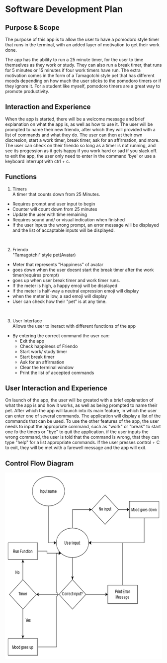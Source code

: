 # Software Development Plan


## Purpose & Scope
The purpose of this app is to allow the user to have a pomodoro style timer that runs in the terminal, with an added layer of motivation to get their work done. 

The app has the ability to run a 25 minute timer, for the user to time themselves as they work or study. They can also run a break timer, that runs for 5 minutes or 15 minutes if four work timers have run. 
The extra motivation comes in the form of a Tamagotchi style pet that has different moods depending on how much the user sticks to the pomodoro timers or if they ignore it. 
For a student like myself, pomodoro timers are a great way to promote productivity. 

    
## Interaction and Experience
When the app is started, there will be a welcome message and brief explanation on what the app is, as well as how to use it. 
The user will be prompted to name their new friendo, after which they will provided with a list of commands and what they do. 
The user can then at their own discresion, start a work timer, break timer, ask for an affirmation, and more. The user can check on their friendo so long as a timer is not running, and see its progession as it gets happy if you work hard or sad if you slack off. 
to exit the app, the user only need to enter in the command 'bye' or use a keyboard interrupt with ctrl + c.


## Functions
1) Timers<br>
A timer that counts down from 25 Minutes.
* Requires prompt and user input to begin
* Counter will count down from 25 minutes
* Update the user with time remaining
* Requires sound and/ or visual indication when finished 
* If the user inputs the wrong prompt, an error message will be displayed and the list of accaptable inputs will be displayed. 

<br>

2) Friendo <br>
"Tamagotchi" style pet(Avatar) 
* Meter that represents "Happiness" of avatar
* goes down when the user doesnt start the break timer after the work timer(requires prompt)
* goes up when user break timer and work timer runs. 
* If the meter is high, a happy emoji will be displayed
* If the meter is half-way a neutral expression emoji will display
* when the meter is low, a sad emoji will display
* User can check how their "pet" is at any time. 

<br>

3) User Interface <br>
Allows the user to ineract with different functions of the app
* By entering the correct command the user can:
    * Exit the app 
    * Check happiness of Friendo
    * Start work/ study timer
    * Start break timer
    * Ask for an affirmation
    * Clear the terminal window
    * Print the list of accepted commands

## User Interaction and Experience
On launch of the app, the user will be greated with a brief explanation of what the app is and how it works, as well as being prompted to name their pet. After which the app will launch into its main feature, in which the user can enter one of several commands. The application will display a list of the commands that can be used. 
To use the other features of the app, the user needs to input the appropriate command, such as "work" or "break" to start one fo the timers or "bye" to quit the application. 
if the user inputs the wrong command, the user is told that the command is wrong, that they can type "help" for a list appropriate commands. If the user presses control + C to exit, they will be met with a farewell message and the app will exit. 

## Control Flow Diagram 

<img src="Joshua-Bowen-T1A3-flow-diagram.png" height="600px" width="700px">
